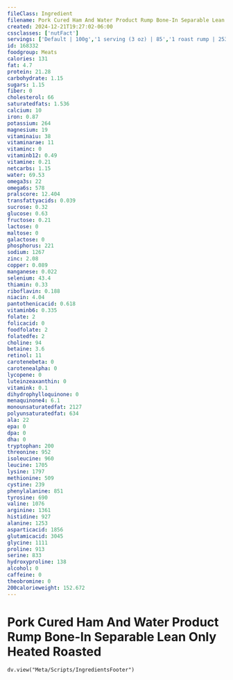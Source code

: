 ```yaml
---
fileClass: Ingredient
filename: Pork Cured Ham And Water Product Rump Bone-In Separable Lean Only Heated Roasted
created: 2024-12-21T19:27:02-06:00
cssclasses: ['nutFact']
servings: ['Default | 100g','1 serving (3 oz) | 85','1 roast rump | 2533']
id: 168332
foodgroup: Meats
calories: 131
fat: 4.7
protein: 21.28
carbohydrate: 1.15
sugars: 1.15
fiber: 0
cholesterol: 66
saturatedfats: 1.536
calcium: 10
iron: 0.87
potassium: 264
magnesium: 19
vitaminaiu: 38
vitaminarae: 11
vitaminc: 0
vitaminb12: 0.49
vitamine: 0.21
netcarbs: 1.15
water: 69.53
omega3s: 22
omega6s: 578
pralscore: 12.404
transfattyacids: 0.039
sucrose: 0.32
glucose: 0.63
fructose: 0.21
lactose: 0
maltose: 0
galactose: 0
phosphorus: 221
sodium: 1267
zinc: 2.08
copper: 0.089
manganese: 0.022
selenium: 43.4
thiamin: 0.33
riboflavin: 0.188
niacin: 4.04
pantothenicacid: 0.618
vitaminb6: 0.335
folate: 2
folicacid: 0
foodfolate: 2
folatedfe: 2
choline: 94
betaine: 3.6
retinol: 11
carotenebeta: 0
carotenealpha: 0
lycopene: 0
luteinzeaxanthin: 0
vitamink: 0.1
dihydrophylloquinone: 0
menaquinone4: 6.1
monounsaturatedfat: 2127
polyunsaturatedfat: 634
ala: 22
epa: 0
dpa: 0
dha: 0
tryptophan: 200
threonine: 952
isoleucine: 960
leucine: 1705
lysine: 1797
methionine: 509
cystine: 239
phenylalanine: 851
tyrosine: 690
valine: 1076
arginine: 1361
histidine: 927
alanine: 1253
asparticacid: 1856
glutamicacid: 3045
glycine: 1111
proline: 913
serine: 833
hydroxyproline: 138
alcohol: 0
caffeine: 0
theobromine: 0
200calorieweight: 152.672
---
```


# Pork Cured Ham And Water Product Rump Bone-In Separable Lean Only Heated Roasted

```dataviewjs
dv.view("Meta/Scripts/IngredientsFooter")
```